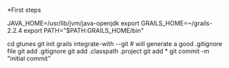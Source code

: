 *First steps

JAVA_HOME=/usr/lib/jvm/java-openjdk
export GRAILS_HOME=~/grails-2.2.4
export PATH="$PATH:GRAILS_HOME/bin"

cd gtunes 
git init
grails integrate-with --git  # will generate a good .gitignore file
git add .gitignore
git add .classpath .project 
git add *
git commit -m "initial commit"

